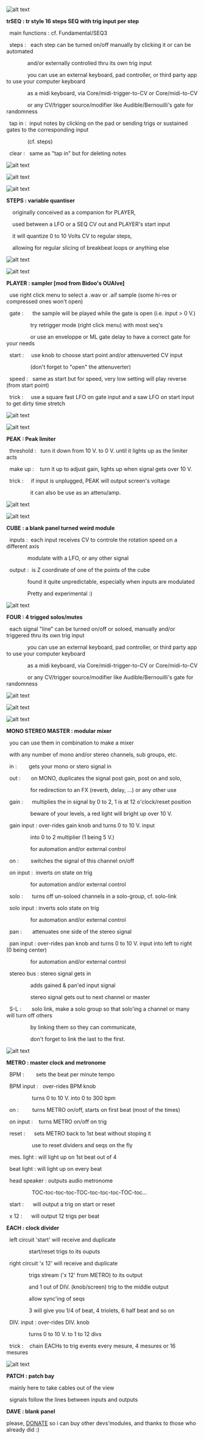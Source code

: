 ![alt text](/cf.png)

 
 
**trSEQ : tr style 16 steps SEQ with trig input per step**

  main functions : cf. Fundamental/SEQ3
  
  steps :   each step can be turned on/off manually by clicking it or can be automated
  
              and/or externally controlled thru its own trig input
            
              you can use an external keyboard, pad controller, or third party app to use your computer keyboard
            
              as a midi keyboard, via Core/midi-trigger-to-CV or Core/midi-to-CV
            
              or any CV/trigger source/modifier like Audible/Bernouilli's gate for randomness
            
  tap in :  input notes by clicking on the pad or sending trigs or sustained gates to the corresponding input
  
              (cf. steps)
            
  clear :   same as "tap in" but for deleting notes
  
![alt text](/screens/trseq1.png)

![alt text](/screens/trseq2.png)

![alt text](/screens/trseq3.png)





**STEPS : variable quantiser**

    originally conceived as a companion for PLAYER,
  
    used between a LFO or a SEQ CV out and PLAYER's start input
  
    it will quantize 0 to 10 Volts CV to regular steps,
  
    allowing for regular slicing of breakbeat loops or anything else
  
![alt text](/screens/steps1.png)

![alt text](/screens/steps2.png)





**PLAYER : sampler [mod from Bidoo's OUAIve]**
  
  use right click menu to select a .wav or .aif sample (some hi-res or compressed ones won't open)
  
  gate :      the sample will be played while the gate is open (i.e. input > 0 V.)
  
                try retrigger mode (right click menu) with most seq's
              
                or use an enveloppe or ML gate delay to have a correct gate for your needs
              
  start :     use knob to choose start point and/or attenuverted CV input 
  
                (don't forget to "open" the attenuverter)
              
  speed :   same as start but for speed, very low setting will play reverse (from start point)
  
  trick :     use a square fast LFO on gate input and a saw LFO on start input to get dirty time stretch
  
![alt text](/screens/player1.png)

![alt text](/screens/player2.png)





**PEAK : Peak limiter**

  threshold :   turn it down from 10 V. to 0 V. until it lights up as the limiter acts
  
  make up :     turn it up to adjust gain, lights up when signal gets over 10 V.
  
  
  trick :     if input is unplugged, PEAK will output screen's voltage
  
                it can also be use as an attenu/amp.
              
![alt text](/screens/peak1.png)

![alt text](/screens/peak2.png)

  
  
  

**CUBE : a blank panel turned weird module**

  inputs :  each input receives CV to controle the rotation speed on a different axis
  
              modulate with a LFO, or any other signal
            
  output :  is Z coordinate of one of the points of the cube
  
              found it quite unpredictable, especially when inputs are modulated
            
              Pretty and experimental :)
            
![alt text](/screens/cube1.png)

     

**FOUR : 4 trigged solos/mutes**

  each signal "line" can be turned on/off or soloed, manually and/or triggered thru its own trig input
  
              you can use an external keyboard, pad controller, or third party app to use your computer keyboard
            
              as a midi keyboard, via Core/midi-trigger-to-CV or Core/midi-to-CV
            
              or any CV/trigger source/modifier like Audible/Bernouilli's gate for randomness
            
![alt text](/screens/four1.png)

![alt text](/screens/four2.png)

![alt text](/screens/four3.png)





**MONO STEREO MASTER : modular mixer**

  you can use them in combination to make a mixer 
  
  with any number of mono and/or stereo channels, sub groups, etc.
  
  
  
  in :        gets your mono or stero signal in
  
  out :       on MONO, duplicates the signal post gain, post on and solo, 
  
                for redirection to an FX (reverb, delay, ...) or any other use
              
              
  gain :      multiplies the in signal by 0 to 2, 1 is at 12 o'clock/reset position
  
                beware of your levels, a red light will bright up over 10 V.
              
  gain input : over-rides gain knob and turns 0 to 10 V. input 
  
                into 0 to 2 multiplier (1 being 5 V.) 
              
                for automation and/or external control
              
              
  on :        switches the signal of this channel on/off
  
  on input :  inverts on state on trig
  
                for automation and/or external control
              
              
              
  solo :      turns off un-soloed channels in a solo-group, cf. solo-link
  
  solo input : inverts solo state on trig
  
                for automation and/or external control
              
              
              
  pan :       attenuates one side of the stereo signal
  
  pan input : over-rides pan knob and turns 0 to 10 V. input into left to right (0 being center)
  
                for automation and/or external control
              
              
  
  stereo bus : stereo signal gets in 
  
                adds gained & pan'ed input signal
              
                stereo signal gets out to next channel or master
              
              
  S-L :       solo link, make a solo group so that solo'ing a channel or many will turn off others 
  
                by linking them so they can communicate, 
              
                don't forget to link the last to the first.
  
  ![alt text](/screens/mixer.png)
  
  
  
  
  

**METRO : master clock and metronome**

  BPM :        sets the beat per minute tempo
  
  BPM input :   over-rides BPM knob
  
                 turns 0 to 10 V. into 0 to 300 bpm
               
  on :         turns METRO on/off, starts on first beat (most of the times)

  on input :    turns METRO on/off on trig
  
  reset :      sets METRO back to 1st beat without stoping it
  
                 use to reset dividers and seqs on the fly
               
  mes. light : will light up on 1st beat out of 4
  
  beat light : will light up on every beat
  
  head speaker : outputs audio metronome

                 TOC-toc-toc-toc-TOC-toc-toc-toc-TOC-toc...
                 
  start :      will output a trig on start or reset
  
  x 12 :      will output 12 trigs per beat
  




**EACH : clock divider**

  left circuit 'start' will receive and duplicate
  
               start/reset trigs to its ouputs
  
  right circuit 'x 12' will receive and duplicate
  
               trigs stream ('x 12' from METRO) to its output
  
               and 1 out of DIV. (knob/screen) trig to the middle output
               
               allow sync'ing of seqs
               
               3 will give you 1/4 of beat, 4 triolets, 6 half beat and so on
               
  DIV. input : over-rides DIV. knob
  
               turns 0 to 10 V. to 1 to 12 divs
               
  trick :    chain EACHs to trig events every mesure, 4 mesures or 16 mesures
  

  ![alt text](/screens/clock.png)




**PATCH : patch bay**

  mainly here to take cables out of the view
  
  signals follow the lines between inputs and outputs




**DAVE : blank panel**


please, [DONATE](https://www.paypal.com/cgi-bin/webscr?cmd=_s-xclick&hosted_button_id=3CSNFE349G99Q) so i can buy other devs'modules, and thanks to those who already did :)
